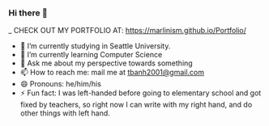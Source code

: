 ### Hi there 👋
_ CHECK OUT MY PORTFOLIO AT: https://marlinism.github.io/Portfolio/
- 🔭 I’m currently studying in Seattle University.
- 🌱 I’m currently learning Computer Science
- 💬 Ask me about my perspective towards something
- 📫 How to reach me: mail me at tbanh2001@gmail.com
- 😄 Pronouns: he/him/his
- ⚡ Fun fact: I was left-handed before going to elementary school and got fixed by teachers, so right now I can write with my right hand, and do other things with left hand.
